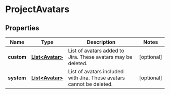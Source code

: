# ProjectAvatars

## Properties
Name | Type | Description | Notes
------------ | ------------- | ------------- | -------------
**custom** | [**List&lt;Avatar&gt;**](Avatar.md) | List of avatars added to Jira. These avatars may be deleted. |  [optional]
**system** | [**List&lt;Avatar&gt;**](Avatar.md) | List of avatars included with Jira. These avatars cannot be deleted. |  [optional]

